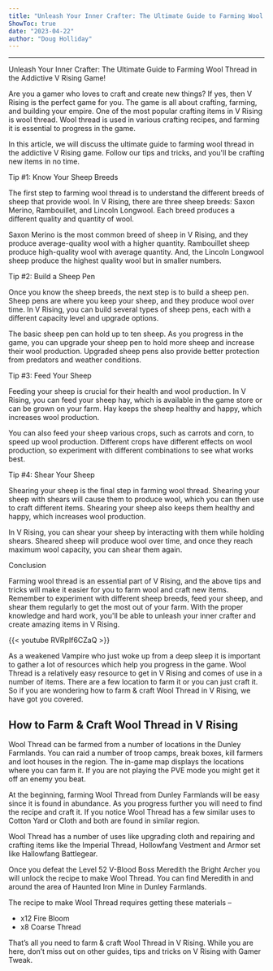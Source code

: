 ```yaml
---
title: "Unleash Your Inner Crafter: The Ultimate Guide to Farming Wool Thread in the Addictive V Rising Game!"
ShowToc: true 
date: "2023-04-22"
author: "Doug Holliday"
---
```

*****
Unleash Your Inner Crafter: The Ultimate Guide to Farming Wool Thread in the Addictive V Rising Game!

Are you a gamer who loves to craft and create new things? If yes, then V Rising is the perfect game for you. The game is all about crafting, farming, and building your empire. One of the most popular crafting items in V Rising is wool thread. Wool thread is used in various crafting recipes, and farming it is essential to progress in the game.

In this article, we will discuss the ultimate guide to farming wool thread in the addictive V Rising game. Follow our tips and tricks, and you'll be crafting new items in no time.

Tip #1: Know Your Sheep Breeds

The first step to farming wool thread is to understand the different breeds of sheep that provide wool. In V Rising, there are three sheep breeds: Saxon Merino, Rambouillet, and Lincoln Longwool. Each breed produces a different quality and quantity of wool.

Saxon Merino is the most common breed of sheep in V Rising, and they produce average-quality wool with a higher quantity. Rambouillet sheep produce high-quality wool with average quantity. And, the Lincoln Longwool sheep produce the highest quality wool but in smaller numbers.

Tip #2: Build a Sheep Pen

Once you know the sheep breeds, the next step is to build a sheep pen. Sheep pens are where you keep your sheep, and they produce wool over time. In V Rising, you can build several types of sheep pens, each with a different capacity level and upgrade options.

The basic sheep pen can hold up to ten sheep. As you progress in the game, you can upgrade your sheep pen to hold more sheep and increase their wool production. Upgraded sheep pens also provide better protection from predators and weather conditions.

Tip #3: Feed Your Sheep

Feeding your sheep is crucial for their health and wool production. In V Rising, you can feed your sheep hay, which is available in the game store or can be grown on your farm. Hay keeps the sheep healthy and happy, which increases wool production.

You can also feed your sheep various crops, such as carrots and corn, to speed up wool production. Different crops have different effects on wool production, so experiment with different combinations to see what works best.

Tip #4: Shear Your Sheep

Shearing your sheep is the final step in farming wool thread. Shearing your sheep with shears will cause them to produce wool, which you can then use to craft different items. Shearing your sheep also keeps them healthy and happy, which increases wool production.

In V Rising, you can shear your sheep by interacting with them while holding shears. Sheared sheep will produce wool over time, and once they reach maximum wool capacity, you can shear them again.

Conclusion

Farming wool thread is an essential part of V Rising, and the above tips and tricks will make it easier for you to farm wool and craft new items. Remember to experiment with different sheep breeds, feed your sheep, and shear them regularly to get the most out of your farm. With the proper knowledge and hard work, you'll be able to unleash your inner crafter and create amazing items in V Rising.

{{< youtube RVRpIf6CZaQ >}} 



As a weakened Vampire who just woke up from a deep sleep it is important to gather a lot of resources which help you progress in the game. Wool Thread is a relatively easy resource to get in V Rising and comes of use in a number of items. There are a few location to farm it or you can just craft it. So if you are wondering how to farm & craft Wool Thread in V Rising, we have got you covered.
 
## How to Farm & Craft Wool Thread in V Rising
 

 
Wool Thread can be farmed from a number of locations in the Dunley Farmlands. You can raid a number of troop camps, break boxes, kill farmers and loot houses in the region. The in-game map displays the locations where you can farm it. If you are not playing the PVE mode you might get it off an enemy you beat.
 
At the beginning, farming Wool Thread from Dunley Farmlands will be easy since it is found in abundance. As you progress further you will need to find the recipe and craft it. If you notice Wool Thread has a few similar uses to Cotton Yard or Cloth and both are found in similar region.
 
Wool Thread has a number of uses like upgrading cloth and repairing and crafting items like the Imperial Thread, Hollowfang Vestment and Armor set like Hallowfang Battlegear.
 
Once you defeat the Level 52 V-Blood Boss Meredith the Bright Archer you will unlock the recipe to make Wool Thread. You can find Meredith in and around the area of Haunted Iron Mine in Dunley Farmlands.
 
The recipe to make Wool Thread requires getting these materials –
 
- x12 Fire Bloom
 - x8 Coarse Thread

 
That’s all you need to farm & craft Wool Thread in V Rising. While you are here, don’t miss out on other guides, tips and tricks on V Rising with Gamer Tweak.




